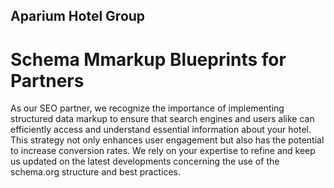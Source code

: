 ## Aparium Hotel Group 
# Schema Mmarkup Blueprints for Partners

As our SEO partner, we recognize the importance of implementing structured data markup to ensure that search engines and users alike can efficiently access and understand essential information about your hotel. This strategy not only enhances user engagement but also has the potential to increase conversion rates. We rely on your expertise to refine and keep us updated on the latest developments concerning the use of the schema.org structure and best practices.
